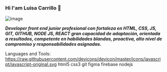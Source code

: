 ### Hi I'am Luisa Carrillo 👋
![image](https://user-images.githubusercontent.com/104478186/196043725-d1835547-8e94-4bdb-abe3-013b3e251dfe.png)

***Developer front end junior profesional con fortaleza en HTML, CSS, JS, GIT, GITHUB, NODE JS, REACT gran capacidad de adaptación, orientada a resultados, competente en habilidades blandas, proactiva, alto nivel de compromiso y responsabilidades asignadas.***

Languages and Tools:
https://raw.githubusercontent.com/devicons/devicon/master/icons/javascript/javascript-original.svg html5 css3 git figma firebase nodejs









